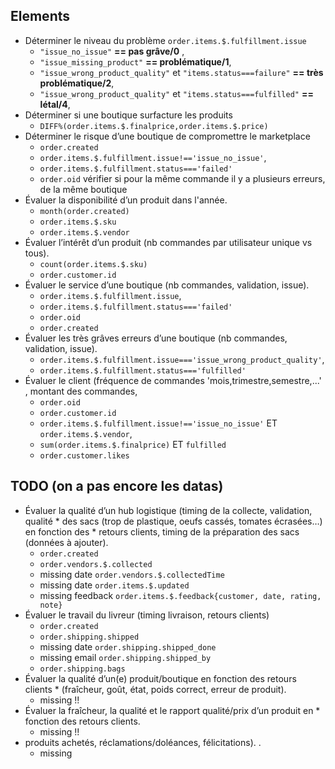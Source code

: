 ## Elements 
* Déterminer le niveau du problème `order.items.$.fulfillment.issue`
  * `"issue_no_issue"` **== pas grâve/0** , 
  * `"issue_missing_product"` **== problématique/1**, 
  * `"issue_wrong_product_quality"` et `"items.status===failure"` **== très problématique/2**,
  * `"issue_wrong_product_quality"` et `"items.status===fulfilled"` **== létal/4**,
* Déterminer si une boutique surfacture les produits
  * `DIFF%(order.items.$.finalprice,order.items.$.price)`
* Déterminer le risque d’une boutique de compromettre le marketplace
  * `order.created` 
  * `order.items.$.fulfillment.issue!=='issue_no_issue'`, 
  * `order.items.$.fulfillment.status==='failed'`
  * `order.oid` vérifier si pour la même commande il y a plusieurs erreurs, de la même boutique
* Évaluer la disponibilité d’un produit dans l'année.
  * `month(order.created)`
  * `order.items.$.sku`
  * `order.items.$.vendor`
* Évaluer l’intérêt d’un produit (nb commandes par utilisateur unique vs tous).
  * `count(order.items.$.sku)` 
  * `order.customer.id` 
* Évaluer le service d’une boutique (nb commandes, validation, issue).
  * `order.items.$.fulfillment.issue`, 
  * `order.items.$.fulfillment.status==='failed'`
  * `order.oid` 
  * `order.created` 
* Évaluer les très grâves erreurs d’une boutique (nb commandes, validation, issue).
  * `order.items.$.fulfillment.issue==='issue_wrong_product_quality'`, 
  * `order.items.$.fulfillment.status==='fulfilled'`
* Évaluer le client (fréquence de commandes 'mois,trimestre,semestre,...' , montant des commandes,
  * `order.oid` 
  * `order.customer.id`
  * `order.items.$.fulfillment.issue!=='issue_no_issue'` ET `order.items.$.vendor`, 
  * `sum(order.items.$.finalprice)` ET `fulfilled` 
  * `order.customer.likes`


## TODO (on a pas encore les datas)
* Évaluer la qualité d’un hub logistique (timing de la collecte, validation, qualité * des sacs (trop de plastique, oeufs cassés, tomates écrasées…) en fonction des * retours clients, timing de la préparation des sacs (données à ajouter).
  * `order.created` 
  * `order.vendors.$.collected`
  * missing date `order.vendors.$.collectedTime`
  * missing date `order.items.$.updated`
  * missing feedback `order.items.$.feedback{customer, date, rating, note}`
* Évaluer le travail du livreur (timing livraison, retours clients)
  * `order.created` 
  * `order.shipping.shipped`
  * missing date `order.shipping.shipped_done`
  * missing email `order.shipping.shipped_by`
  * `order.shipping.bags`
* Évaluer la qualité d’un(e) produit/boutique en fonction des retours clients * (fraîcheur, goût, état, poids correct, erreur de produit).
  * missing !!
* Évaluer la fraîcheur, la qualité et le rapport qualité/prix d’un produit en * fonction des retours clients.
  * missing !!
* produits achetés, réclamations/doléances, félicitations). .
  * missing

